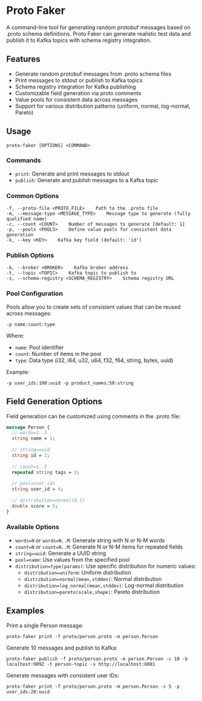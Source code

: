 # Proto Faker

A command-line tool for generating random protobuf messages based on .proto schema definitions. Proto Faker can generate realistic test data and publish it to Kafka topics with schema registry integration.

## Features

- Generate random protobuf messages from .proto schema files
- Print messages to stdout or publish to Kafka topics
- Schema registry integration for Kafka publishing
- Customizable field generation via proto comments
- Value pools for consistent data across messages
- Support for various distribution patterns (uniform, normal, log-normal, Pareto)

## Usage

```
proto-faker [OPTIONS] <COMMAND>
```

### Commands

- `print`: Generate and print messages to stdout
- `publish`: Generate and publish messages to a Kafka topic

### Common Options

```
-f, --proto-file <PROTO_FILE>    Path to the .proto file
-m, --message-type <MESSAGE_TYPE>    Message type to generate (fully qualified name)
-c, --count <COUNT>    Number of messages to generate [default: 1]
-p, --pools <POOLS>    Define value pools for consistent data generation
-k, --key <KEY>    Kafka key field (default: 'id')
```

### Publish Options

```
-b, --broker <BROKER>    Kafka broker address
-t, --topic <TOPIC>    Kafka topic to publish to
-s, --schema-registry <SCHEMA_REGISTRY>    Schema registry URL
```

### Pool Configuration

Pools allow you to create sets of consistent values that can be reused across messages:

```
-p name:count:type
```

Where:
- `name`: Pool identifier
- `count`: Number of items in the pool
- `type`: Data type (i32, i64, u32, u64, f32, f64, string, bytes, uuid)

Example:
```
-p user_ids:100:uuid -p product_names:50:string
```

## Field Generation Options

Field generation can be customized using comments in the .proto file:

```protobuf
message Person {
  // words=1..3
  string name = 1;
  
  // string=uuid
  string id = 2;
  
  // count=1..5 
  repeated string tags = 3;
  
  // pool=user_ids
  string user_id = 4;
  
  // distribution=normal(0,1)
  double score = 5;
}
```

### Available Options

- `words=N` or `words=N..M`: Generate string with N or N-M words
- `count=N` or `count=N..M`: Generate N or N-M items for repeated fields
- `string=uuid`: Generate a UUID string
- `pool=name`: Use values from the specified pool
- `distribution=type(params)`: Use specific distribution for numeric values:
  - `distribution=uniform`: Uniform distribution
  - `distribution=normal(mean,stddev)`: Normal distribution
  - `distribution=log_normal(mean,stddev)`: Log-normal distribution
  - `distribution=pareto(scale,shape)`: Pareto distribution

## Examples

Print a single Person message:
```
proto-faker print -f proto/person.proto -m person.Person
```

Generate 10 messages and publish to Kafka:
```
proto-faker publish -f proto/person.proto -m person.Person -c 10 -b localhost:9092 -t person-topic -s http://localhost:8081
```

Generate messages with consistent user IDs:
```
proto-faker print -f proto/person.proto -m person.Person -c 5 -p user_ids:20:uuid
```
